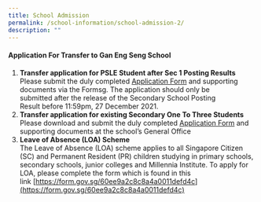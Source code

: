 ```yaml
---
title: School Admission
permalink: /school-information/school-admission-2/
description: ""
---
```

#### Application For Transfer to Gan Eng Seng School

1.  **Transfer application for PSLE Student after Sec 1 Posting Results**  
    Please submit the duly completed [Application Form](https://go.gov.sg/gesstransfer2022) and supporting documents via the Formsg. The application should only be submitted after the release of the Secondary School Posting Result before 11:59pm, 27 December 2021.
2.  **Transfer application for existing Secondary One To Three Students**  
    Please download and submit the duly completed [Application Form](https://ganengsengsch.moe.edu.sg/wp-content/uploads/2019/10/GESS-transfer-application-form-for-transfers-to-Sec-2-or-3.pdf) and supporting documents at the school’s General Office
3.  **Leave of Absence (LOA) Scheme**  
    The Leave of Absence (LOA) scheme applies to all Singapore Citizen (SC) and Permanent Resident (PR) children studying in primary schools, secondary schools, junior colleges and Millennia Institute. To apply for LOA, please complete the form which is found in this link [https://form.gov.sg/60ee9a2c8c8a4a0011defd4c](https://form.gov.sg/60ee9a2c8c8a4a0011defd4c)